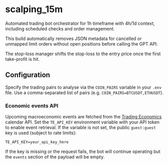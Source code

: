 # scalping_15m

Automated trading bot orchestrator for 1h timeframe with 4h/1d context, including scheduled checks and order management.

This build automatically removes JSON metadata for cancelled or unmapped limit orders without open positions before calling the GPT API.

The stop-loss manager shifts the stop-loss to the entry price once the first take-profit is hit.

## Configuration

Specify the trading pairs to analyse via the `COIN_PAIRS` variable in your `.env` file. Use a comma-separated list of pairs (e.g. `COIN_PAIRS=BTCUSDT,ETHUSDT`).

### Economic events API

Upcoming macroeconomic events are fetched from the
[Trading Economics](https://tradingeconomics.com/api/) calendar API. Set
the `TE_API_KEY` environment variable with your API token to enable
event retrieval. If the variable is not set, the public `guest:guest`
key is used (subject to rate limits):

```env
TE_API_KEY=your_api_key_here
```

If the key is missing or the request fails, the bot will continue
operating but the `events` section of the payload will be empty.
